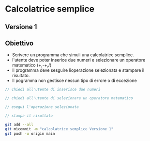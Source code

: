 # Calcolatrice semplice

## Versione 1

## Obiettivo

- Scrivere un programma che simuli una calcolatrice semplice.
- l'utente deve poter inserice due numeri e selezionare un operatore matematico (+,-+,/)
- Il programma deve sesguire lìoperazione selezionata e stampare il risultato.
- Il pogramma non gestisce nessun tipo di errore o di eccezione

```csharp
// chiedi all'utente di inserisce due numeri

// chiedi all'utente di selezionare un operatore matematico

// esegui l'operazione selezionata

// stampa il risultato

```

```bash
git add --all
git mìcommit -m "calcolatrice_semplice_Versione_1"
git push -u origin main
```